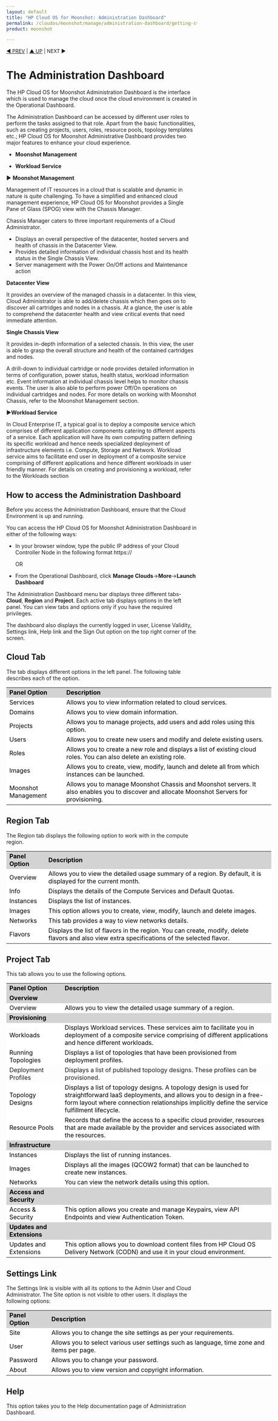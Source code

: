 ```yaml
---
layout: default
title: "HP Cloud OS for Moonshot: Administration Dashboard"
permalink: /cloudos/moonshot/manage/administration-dashboard/getting-started/
product: moonshot

---
```


<script>

function PageRefresh {
onLoad="window.refresh"
}

PageRefresh();

</script>

<p style="font-size: small;"> <a href="/cloudos/moonshot/manage/">&#9664; PREV</a> | <a href="/cloudos/moonshot/manage">&#9650; UP</a> | NEXT &#9654;</p>

# The Administration Dashboard #

The HP Cloud OS for Moonshot Administration Dashboard is the interface which is used to manage the cloud once the cloud environment is created in the Operational Dashboard.

The Administration Dashboard can be accessed by different user roles to perform the tasks assigned to that role. Apart from the basic functionalities, such as creating projects, users, roles, resource pools, topology templates etc.; HP Cloud OS for Moonshot Administrative Dashboard provides two major features to enhance your cloud experience.

* **Moonshot Management**

* **Workload Service**


&#9654; **Moonshot Management**

Management of IT resources in a cloud that is scalable and dynamic in nature is quite challenging. To have a simplified and enhanced cloud management experience, HP Cloud OS for Moonshot provides a Single Pane of Glass (SPOG) view with the Chassis Manager.

Chassis Manager caters to three important requirements of a Cloud Administrator.
 
* Displays  an overall perspective of the datacenter, hosted servers and health of chassis in the Datacenter View.
* Provides detailed information of individual chassis host and its health status in the Single Chassis View.
* Server management with the Power On/Off actions and Maintenance action

**Datacenter View**
 
It provides an overview of the managed chassis in a datacenter. In this view, Cloud Administrator is able to add/delete chassis which then goes on to discover all cartridges and nodes in a chassis. At a glance, the user is able to comprehend the datacenter health and view critical events that need immediate attention.

**Single Chassis View** 

It provides in-depth information of a selected chassis. In this view, the user is able to grasp the overall structure and health of the contained cartridges and nodes.

A drill-down to individual cartridge or node provides detailed information in terms of configuration, power status, health status, workload information etc. 
Event information at individual chassis level helps to monitor chassis events.
The user is also able to perform power Off/On operations on individual cartridges and nodes.
For more details on working with Moonshot Chassis, refer to the Moonshot Management section.


&#9654;**Workload Service**

In Cloud Enterprise IT, a typical goal is to deploy a composite service which comprises of different application components catering to different aspects of a service. Each application will have its own computing pattern defining its specific workload and hence needs specialized deployment of infrastructure elements i.e.  Compute, Storage and Network. Workload service aims to facilitate end user in deployment of a composite service comprising of different applications and hence different workloads in user friendly manner. For details on creating and provisioning a workload, refer to the Workloads section

## How to access the Administration Dashboard ##
Before you access the Administration Dashboard, ensure that the Cloud Environment is up and running.

You can access the HP Cloud OS for Moonshot Administration Dashboard in either of the following ways:

* In your browser window, type the public IP address of your Cloud Controller Node in the following format https://<Public IP Address>

   OR

* From the Operational Dashboard, click **Manage Clouds**->**More**->**Launch Dashboard**

The Administration Dashboard menu bar displays three different tabs- **Cloud**, **Region** and **Project**.  Each active tab displays options in the left panel. You can view tabs and options only if you have the required privileges. 

The dashboard also displays the currently logged in user, License Validity, Settings link, Help link and the Sign Out option on the top right corner of the screen.

## **Cloud Tab** ##
The tab displays different options in the left panel. The following table describes each of the option.

<table style="text-align: left; vertical-align: top; width:700px;">

<tr style="background-color: lightgrey; color: black;">

  <td><b>Panel Option</b></td> <td><b>Description</b></td></tr>

<tr style="background-color: white; color: black;">
<td>Services</td> <td>Allows you to view information related to cloud services.</td></tr>

<tr style="background-color: white; color: black;">
<td>Domains</td> <td>Allows you to view domain information.</td></tr>

<tr style="background-color: white; color: black;">
<td>Projects</td> <td>Allows you to manage projects, add users and add roles using this option.</td></tr>

<tr style="background-color: white; color: black;">
<td>Users</td> <td>Allows you to create new users and modify and delete existing users.</td></tr>

<tr style="background-color: white; color: black;">
<td>Roles</td> <td>Allows you to create a new role and displays a list of existing cloud roles. You can also delete an existing role.</td></tr>

<tr style="background-color: white; color: black;">
<td>Images</td> <td>Allows you to create, view, modify, launch and delete all from which instances can be launched.</td></tr>

<tr style="background-color: white; color: black;">
<td>Moonshot Management </td> <td>Allows you to manage Moonshot Chassis and Moonshot servers. It also enables you to discover and allocate Moonshot Servers for provisioning.</td></tr></table>

## **Region Tab** ##

The Region tab displays the following option to work with in the compute region. 
<table style="text-align: left; vertical-align: top; width:700px;">

<tr style="background-color: lightgrey; color: black;">

  <td><b>Panel Option</b></td> <td><b>Description</b></td></tr>
<tr style="background-color: white; color: black;">

<td>Overview</td> <td>Allows you to view the detailed usage summary of a region. By default, it is displayed for the current month.</td></tr>

<tr style="background-color: white; color: black;">
<td>Info</td> <td>Displays the details of the Compute Services and Default Quotas.</td></tr>

<tr style="background-color: white; color: black;">
<td>Instances</td> <td>Displays the list of instances.</td></tr>

<tr style="background-color: white; color: black;">
<td>Images</td> <td>This option allows you to create, view, modify, launch and delete images. </td></tr>

<tr style="background-color: white; color: black;">
<td>Networks</td> <td>This tab provides a way to view networks details.</td></tr>
</td>

</tr><tr style="background-color: white; color: black;">
<td>Flavors</td> <td>Displays the list of flavors in the region. You can create, modify, delete flavors and also view extra specifications of the selected flavor.</td></tr></table>

## **Project Tab** ##
This tab allows you to use the following options. 
<table style="text-align: left; vertical-align: top; width:700px;">

<tr style="background-color: lightgrey; color: black;">

  <td><b>Panel Option</b></td> <td><b>Description</b></td></tr>
<tr style="background-color: lightgrey; color: black;">
<td><b>Overview</b></td> <td></td></tr>

<tr style="background-color: white; color: black;">
<td>Overview</td> <td>Allows you to view the detailed usage summary of a region.</td></tr>

<tr style="background-color: lightgrey; color: black;">
<td><b>Provisioning</b></td> <td></td></tr>

<tr style="background-color: white; color: black;">
<td>Workloads</td> <td>Displays Workload services. These services aim to facilitate you in deployment of a composite service comprising of different applications and hence different workloads.</td></tr>

<tr style="background-color: white; color: black;">
<td>Running Topologies </td> <td>Displays a list of topologies that have been provisioned from deployment profiles.</td></tr>

<td>Deployment Profiles</td> <td>Displays a list of published topology designs. These profiles can be provisioned.</td></tr>

<tr style="background-color: white; color: black;">
<td>Topology Designs</td> <td>Displays a list of topology designs. A topology design is used for straightforward IaaS deployments, and allows you to design in a free-form layout where connection relationships implicitly define the service fulfillment lifecycle.</td></tr>

<tr style="background-color: white; color: black;">
<td>Resource Pools</td> <td>Records that define the access to a specific cloud provider, resources that are made available by the provider and services associated with the resources.</td></tr>

<tr style="background-color: lightgrey; color: black;">
<td><b>Infrastructure</b></td> <td></td></tr>

<tr style="background-color: white; color: black;">
<td>Instances</td> <td>Displays the list of running instances.</td></tr>

<tr style="background-color: white; color: black;">
<td>Images </td> <td>Displays all the images (QCOW2 format) that can be launched to create new instances.</td></tr>

<tr style="background-color: white; color: black;">
<td>Networks </td> <td>You can view the network details using this option.</td></tr>
<tr style="background-color: lightgrey; color: black;">
<td><b>Access and Security</b></td> <td></td></tr>

<tr style="background-color: white; color: black;">
<td>Access & Security </td> <td>This option allows you create and manage Keypairs, view API Endpoints and view Authentication Token.</td></tr>

<tr style="background-color: lightgrey; color: black;">
<td><b>Updates and Extensions</b></td> <td></td></tr>

<tr style="background-color: white; color: black;">
<td>Updates and Extensions </td> <td>This option allows you to download content files from HP Cloud OS Delivery Network (CODN) and use it in your cloud environment.</td></tr></table>

## **Settings Link** ##

The Settings link is visible with all its options to the Admin User and Cloud Administrator. The Site option is not visible to other users. It displays the following options:

<table style="text-align: left; vertical-align: top; width:700px;">

<tr style="background-color: lightgrey; color: black;">

  <td><b>Panel Option</b></td> <td><b>Description</b></td></tr>
<tr style="background-color: ligtgrey; color: black;">

<tr style="background-color: white; color: black;">
<td>Site </td> <td>Allows you to change the site settings as per your requirements.</td></tr>

<tr style="background-color: white; color: black;">
<td>User </td> <td>Allows you to select various user settings such as language, time zone and items per page.</td></tr>

<tr style="background-color: white; color: black;">
<td>Password </td> <td>Allows you to change your password.</td></tr>

<tr style="background-color: white; color: black;">
<td>About </td> <td>Allows you to view version and copyright information.</td></tr></table>

## Help ##

This option takes you to the Help documentation page of Administration Dashboard.